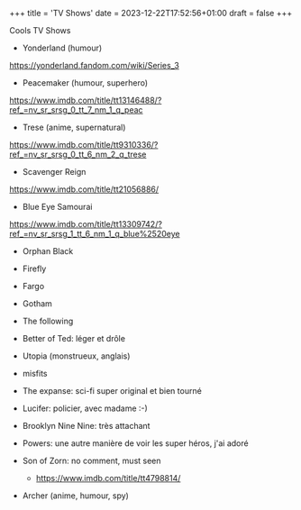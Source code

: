 +++
title = 'TV Shows'
date = 2023-12-22T17:52:56+01:00
draft = false
+++

Cools TV Shows

<!--more-->

* Yonderland (humour)

https://yonderland.fandom.com/wiki/Series_3

* Peacemaker (humour, superhero)

https://www.imdb.com/title/tt13146488/?ref_=nv_sr_srsg_0_tt_7_nm_1_q_peac

* Trese (anime, supernatural)

https://www.imdb.com/title/tt9310336/?ref_=nv_sr_srsg_0_tt_6_nm_2_q_trese

* Scavenger Reign

https://www.imdb.com/title/tt21056886/

* Blue Eye Samourai

https://www.imdb.com/title/tt13309742/?ref_=nv_sr_srsg_1_tt_6_nm_1_q_blue%2520eye

* Orphan Black

* Firefly
* Fargo
* Gotham
* The following
* Better of Ted: léger et drôle
* Utopia (monstrueux, anglais)
* misfits
* The expanse: sci-fi super original et bien tourné
* Lucifer: policier, avec madame :-)
* Brooklyn Nine Nine: très attachant
* Powers: une autre manière de voir les super héros, j'ai adoré
* Son of Zorn: no comment, must seen
    * https://www.imdb.com/title/tt4798814/
* Archer (anime, humour, spy)

